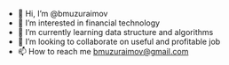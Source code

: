 - 👋 Hi, I’m @bmuzuraimov
- 👀 I’m interested in financial technology
- 🌱 I’m currently learning data structure and algorithms
- 💞️ I’m looking to collaborate on useful and profitable job
- 📫 How to reach me bmuzuraimov@gmail.com

<!---
bmuzuraimov/bmuzuraimov is a ✨ special ✨ repository because its `README.md` (this file) appears on your GitHub profile.
You can click the Preview link to take a look at your changes.
--->
